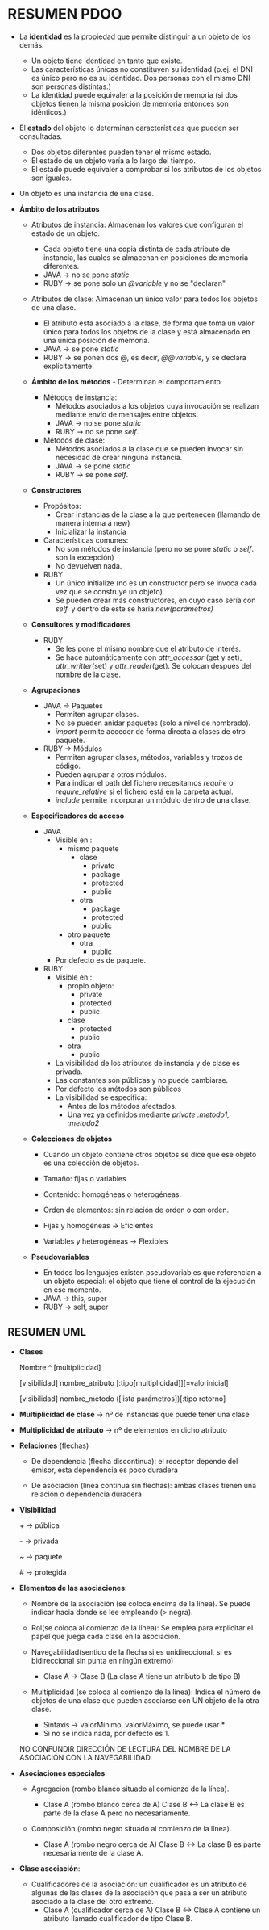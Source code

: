 # RESUMEN PDOO

  - La **identidad** es la propiedad que permite distinguir a un objeto de los demás.
    - Un objeto tiene identidad en tanto que existe.
    - Las características únicas no constituyen su identidad (p.ej. el DNI es único pero no es su identidad. Dos personas con el mismo DNI son personas distintas.)
    - La identidad puede equivaler a la posición de memoria (si dos objetos tienen la misma posición de memoria entonces son idénticos.)
  - El **estado** del objeto lo determinan características que pueden ser consultadas.
    - Dos objetos diferentes pueden tener el mismo estado.
    - El estado de un objeto varía a lo largo del tiempo.
    - El estado puede equivaler a comprobar si los atributos de los objetos son iguales.

  - Un objeto es una instancia de una clase.

  - **Ámbito de los atributos**
      - Atributos de instancia: Almacenan los valores que configuran el estado de un objeto.
        - Cada objeto tiene una copia distinta de cada atributo de instancia, las cuales se almacenan en posiciones de memoria diferentes.
        - JAVA -> no se pone *static*
        - RUBY -> se pone solo un *@variable* y no se "declaran"
      - Atributos de clase: Almacenan un único valor para todos los objetos de una clase.
        - El atributo esta asociado a la clase, de forma que toma un valor único para todos los objetos de la clase y está almacenado en una única posición de memoria.
        - JAVA -> se pone *static*
        - RUBY -> se ponen dos @, es decir, *@@variable*, y se declara explícitamente.

    - **Ámbito de los métodos** - Determinan el comportamiento
      - Métodos de instancia:
        - Métodos asociados a los objetos cuya invocación se realizan mediante envío de mensajes entre objetos.
        - JAVA -> no se pone *static*
        - RUBY -> no se pone *self*.
      - Métodos de clase:
        - Métodos asociados a la clase que se pueden invocar sin necesidad de crear ninguna instancia.
        - JAVA -> se pone *static*
        - RUBY -> se pone *self*.

    - **Constructores**
      - Propósitos:
        - Crear instancias de la clase a la que pertenecen (llamando de manera interna a new)
        - Inicializar la instancia
      - Características comunes:
        - No son métodos de instancia (pero no se pone *static* o *self*. son la excepción)
        - No devuelven nada.
      - RUBY
        - Un único initialize (no es un constructor pero se invoca cada vez que se construye un objeto).
        - Se pueden crear más constructores, en cuyo caso sería con *self.* y dentro de este se haría *new(parámetros)*

    - **Consultores y modificadores**
      - RUBY
        - Se les pone el mismo nombre que el atributo de interés.
        - Se hace automáticamente con *attr_accessor* (get y set), *attr_writter*(set) y *attr_reader*(get). Se colocan después del nombre de la clase.

    - **Agrupaciones**
      - JAVA -> Paquetes
        - Permiten agrupar clases.
        - No se pueden anidar paquetes (solo a nivel de nombrado).
        - *import* permite acceder de forma directa a clases de otro paquete.
      - RUBY -> Módulos
        - Permiten agrupar clases, métodos, variables y trozos de código.
        - Pueden agrupar a otros módulos.
        - Para indicar el path del fichero necesitamos *require* o *require_relative* si el fichero está en la carpeta actual.
        - *include* permite incorporar un módulo dentro de una clase.

    - **Especificadores de acceso**
      - JAVA
        - Visible en :
          - mismo paquete
            - clase
              - private
              - package
              - protected
              - public
            - otra
              - package
              - protected
              - public
          - otro paquete
            - otra
              - public
        - Por defecto es de paquete.
      - RUBY
        - Visible en :
          - propio objeto:
            - private
            - protected
            - public
          - clase
            - protected
            - public
          - otra
            - public
        - La visibilidad de los atributos de instancia y de clase es privada.
        - Las constantes son públicas y no puede cambiarse.
        - Por defecto los métodos son públicos
        - La visibilidad se especifica:
          - Antes de los métodos afectados.
          - Una vez ya definidos mediante *private :metodo1, :metodo2*

    - **Colecciones de objetos**
      - Cuando un objeto contiene otros objetos se dice que ese objeto es una colección de objetos.
      - Tamaño: fijas o variables
      - Contenido: homogéneas o heterogéneas.
      - Orden de elementos: sin relación de orden o con orden.

      - Fijas y homogéneas -> Eficientes
      - Variables y heterogéneas -> Flexibles  

    - **Pseudovariables**
      - En todos los lenguajes existen pseudovariables que referencian a un objeto especial: el objeto que tiene el control de la ejecución en ese momento.
      - JAVA -> this, super
      - RUBY -> self, super

## RESUMEN UML

- **Clases**

	Nombre ^ [multiplicidad]

	[visibilidad] nombre_atributo [:tipo[multiplicidad]][=valorinicial]

	[visibilidad] nombre_metodo ([lista parámetros])[:tipo retorno]


- **Multiplicidad de clase** -> nº de instancias que puede tener una clase


- **Multiplicidad de atributo** -> nº de elementos en dicho atributo


- **Relaciones** (flechas)

	- De dependencia (flecha discontinua): el receptor depende del emisor, esta dependencia es poco duradera

	- De asociación (línea continua sin flechas): ambas clases tienen una relación o dependencia duradera


- **Visibilidad**

	\+ -> pública

	\- -> privada

	\~ -> paquete

	\# -> protegida


- **Elementos de las asociaciones**:

	- Nombre de la asociación (se coloca encima de la línea). Se puede indicar hacia donde se lee empleando (> negra).

	- Rol(se coloca al comienzo de la línea): Se emplea para explicitar el papel que juega cada clase en la asociación.

	- Navegabilidad(sentido de la flecha si es unidireccional, si es bidireccional sin punta en ningún extremo)
		- Clase A -> Clase B (La clase A tiene un atributo b de tipo B)

	- Multiplicidad (se coloca al comienzo de la línea): Indica el número de objetos de una clase que pueden asociarse con UN objeto de la otra clase.
		- Sintaxis -> valorMínimo..valorMáximo, se puede usar *
		- Si no se indica nada, por defecto es 1.

	NO CONFUNDIR DIRECCIÓN DE LECTURA DEL NOMBRE DE LA ASOCIACIÓN CON LA NAVEGABILIDAD.


- **Asociaciones especiales**

	- Agregación (rombo blanco situado al comienzo de la línea).
		- Clase A (rombo blanco cerca de A) Clase B <-> La clase B es parte de la clase A pero no necesariamente.

	- Composición (rombo negro situado al comienzo de la línea).
		- Clase A (rombo negro cerca de A) Clase B <-> La clase B es parte necesariamente de la clase A.


- **Clase asociación**:

	- Cualificadores de la asociación: un cualificador es un atributo de algunas de las clases de la asociación que pasa a ser un atributo asociado a la clase del otro extremo.
		- Clase A (cualificador cerca de A) Clase B <-> Clase A contiene un atributo llamado cualificador de tipo Clase B.
